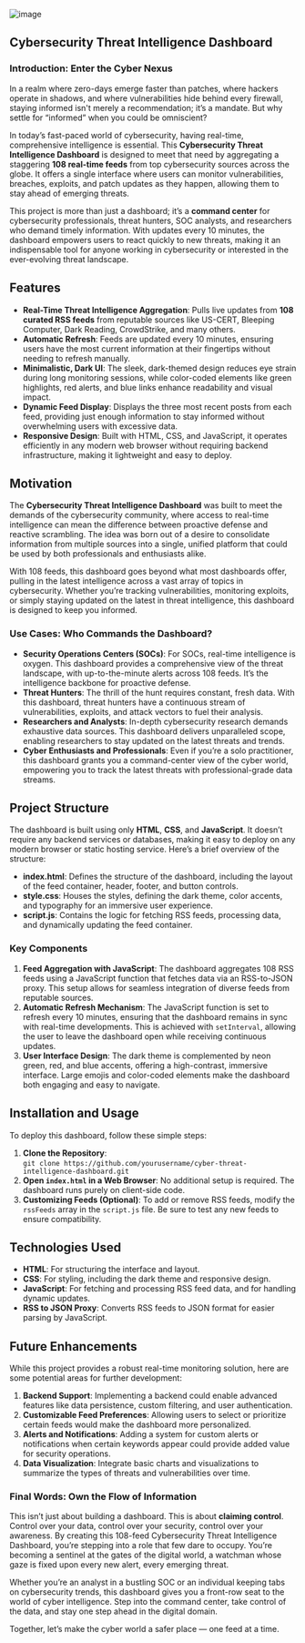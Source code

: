 ![image](https://github.com/user-attachments/assets/f94b66ba-56e0-486e-9ece-aeeec73abde8)

## **Cybersecurity Threat Intelligence Dashboard**

### **Introduction: Enter the Cyber Nexus**

In a realm where zero-days emerge faster than patches, where hackers operate in shadows, and where vulnerabilities hide behind every firewall, staying informed isn't merely a recommendation; it’s a mandate. But why settle for “informed” when you could be omniscient?

In today’s fast-paced world of cybersecurity, having real-time, comprehensive intelligence is essential. This **Cybersecurity Threat Intelligence Dashboard** is designed to meet that need by aggregating a staggering **108 real-time feeds** from top cybersecurity sources across the globe. It offers a single interface where users can monitor vulnerabilities, breaches, exploits, and patch updates as they happen, allowing them to stay ahead of emerging threats.

This project is more than just a dashboard; it’s a **command center** for cybersecurity professionals, threat hunters, SOC analysts, and researchers who demand timely information. With updates every 10 minutes, the dashboard empowers users to react quickly to new threats, making it an indispensable tool for anyone working in cybersecurity or interested in the ever-evolving threat landscape.

## **Features**

* **Real-Time Threat Intelligence Aggregation**: Pulls live updates from **108 curated RSS feeds** from reputable sources like US-CERT, Bleeping Computer, Dark Reading, CrowdStrike, and many others.  
* **Automatic Refresh**: Feeds are updated every 10 minutes, ensuring users have the most current information at their fingertips without needing to refresh manually.  
* **Minimalistic, Dark UI**: The sleek, dark-themed design reduces eye strain during long monitoring sessions, while color-coded elements like green highlights, red alerts, and blue links enhance readability and visual impact.  
* **Dynamic Feed Display**: Displays the three most recent posts from each feed, providing just enough information to stay informed without overwhelming users with excessive data.  
* **Responsive Design**: Built with HTML, CSS, and JavaScript, it operates efficiently in any modern web browser without requiring backend infrastructure, making it lightweight and easy to deploy.

## **Motivation**

The **Cybersecurity Threat Intelligence Dashboard** was built to meet the demands of the cybersecurity community, where access to real-time intelligence can mean the difference between proactive defense and reactive scrambling. The idea was born out of a desire to consolidate information from multiple sources into a single, unified platform that could be used by both professionals and enthusiasts alike.

With 108 feeds, this dashboard goes beyond what most dashboards offer, pulling in the latest intelligence across a vast array of topics in cybersecurity. Whether you’re tracking vulnerabilities, monitoring exploits, or simply staying updated on the latest in threat intelligence, this dashboard is designed to keep you informed.

### **Use Cases: Who Commands the Dashboard?**

* **Security Operations Centers (SOCs)**: For SOCs, real-time intelligence is oxygen. This dashboard provides a comprehensive view of the threat landscape, with up-to-the-minute alerts across 108 feeds. It’s the intelligence backbone for proactive defense.  
* **Threat Hunters**: The thrill of the hunt requires constant, fresh data. With this dashboard, threat hunters have a continuous stream of vulnerabilities, exploits, and attack vectors to fuel their analysis.  
* **Researchers and Analysts**: In-depth cybersecurity research demands exhaustive data sources. This dashboard delivers unparalleled scope, enabling researchers to stay updated on the latest threats and trends.  
* **Cyber Enthusiasts and Professionals**: Even if you’re a solo practitioner, this dashboard grants you a command-center view of the cyber world, empowering you to track the latest threats with professional-grade data streams.

## **Project Structure**

The dashboard is built using only **HTML**, **CSS**, and **JavaScript**. It doesn’t require any backend services or databases, making it easy to deploy on any modern browser or static hosting service. Here’s a brief overview of the structure:

* **index.html**: Defines the structure of the dashboard, including the layout of the feed container, header, footer, and button controls.  
* **style.css**: Houses the styles, defining the dark theme, color accents, and typography for an immersive user experience.  
* **script.js**: Contains the logic for fetching RSS feeds, processing data, and dynamically updating the feed container.

### **Key Components**

1. **Feed Aggregation with JavaScript**: The dashboard aggregates 108 RSS feeds using a JavaScript function that fetches data via an RSS-to-JSON proxy. This setup allows for seamless integration of diverse feeds from reputable sources.
2. **Automatic Refresh Mechanism**: The JavaScript function is set to refresh every 10 minutes, ensuring that the dashboard remains in sync with real-time developments. This is achieved with `setInterval`, allowing the user to leave the dashboard open while receiving continuous updates.  
3. **User Interface Design**: The dark theme is complemented by neon green, red, and blue accents, offering a high-contrast, immersive interface. Large emojis and color-coded elements make the dashboard both engaging and easy to navigate.

## **Installation and Usage**

To deploy this dashboard, follow these simple steps:

1. **Clone the Repository**:  
   `git clone https://github.com/yourusername/cyber-threat-intelligence-dashboard.git`  
2. **Open `index.html` in a Web Browser**: No additional setup is required. The dashboard runs purely on client-side code.  
3. **Customizing Feeds (Optional)**: To add or remove RSS feeds, modify the `rssFeeds` array in the `script.js` file. Be sure to test any new feeds to ensure compatibility.

## **Technologies Used**

* **HTML**: For structuring the interface and layout.  
* **CSS**: For styling, including the dark theme and responsive design.  
* **JavaScript**: For fetching and processing RSS feed data, and for handling dynamic updates.  
* **RSS to JSON Proxy**: Converts RSS feeds to JSON format for easier parsing by JavaScript.

## **Future Enhancements**

While this project provides a robust real-time monitoring solution, here are some potential areas for further development:

1. **Backend Support**: Implementing a backend could enable advanced features like data persistence, custom filtering, and user authentication.  
2. **Customizable Feed Preferences**: Allowing users to select or prioritize certain feeds would make the dashboard more personalized.  
3. **Alerts and Notifications**: Adding a system for custom alerts or notifications when certain keywords appear could provide added value for security operations.  
4. **Data Visualization**: Integrate basic charts and visualizations to summarize the types of threats and vulnerabilities over time.

### **Final Words: Own the Flow of Information**

This isn’t just about building a dashboard. This is about **claiming control**. Control over your data, control over your security, control over your awareness. By creating this 108-feed Cybersecurity Threat Intelligence Dashboard, you’re stepping into a role that few dare to occupy. You’re becoming a sentinel at the gates of the digital world, a watchman whose gaze is fixed upon every new alert, every emerging threat.

Whether you’re an analyst in a bustling SOC or an individual keeping tabs on cybersecurity trends, this dashboard gives you a front-row seat to the world of cyber intelligence. Step into the command center, take control of the data, and stay one step ahead in the digital domain.

Together, let’s make the cyber world a safer place — one feed at a time.
